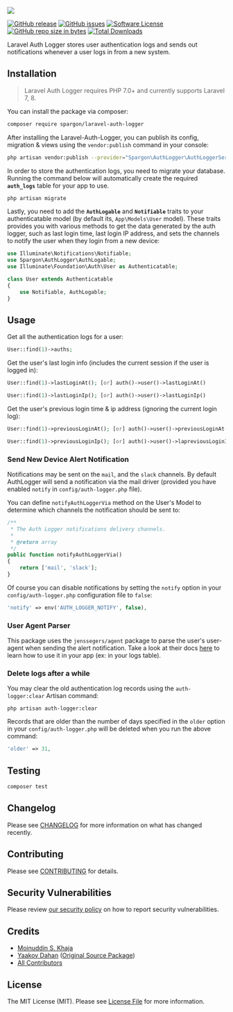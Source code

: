 ![](https://banners.beyondco.de/Laravel-Auth-Logger.png?theme=light&packageName=spargon%2Flaravel-auth-logger&pattern=circuitBoard&style=style_2&description=Log+and+notify+users+whenever+they+access+from+new+a+device.&md=1&showWatermark=0&fontSize=100px&images=lock-closed)

[![GitHub release](https://img.shields.io/github/release/spargon/laravel-auth-logger.svg?style=for-the-badge&&colorB=7E57C2)](https://packagist.org/packages/spargon/laravel-auth-logger)
[![GitHub issues](https://img.shields.io/github/issues/Spargon/Laravel-Auth-Logger.svg?style=for-the-badge)](https://github.com/Spargon/Laravel-Auth-Logger/issues)
[![Software License](https://img.shields.io/badge/license-MIT-blue.svg?style=for-the-badge&&colorB=F27E40)](license.md)
[![GitHub repo size in bytes](https://img.shields.io/github/repo-size/Spargon/Laravel-Auth-Logger.svg?style=for-the-badge)]()
[![Total Downloads](https://img.shields.io/packagist/dt/spargon/laravel-auth-logger.svg?style=for-the-badge)](https://packagist.org/packages/spargon/laravel-auth-logger)


Laravel Auth Logger stores user authentication logs and sends out notifications whenever a user logs in from a new system.

## Installation

> Laravel Auth Logger requires PHP 7.0+ and currently supports Laravel 7, 8.

You can install the package via composer:

```bash
composer require spargon/laravel-auth-logger
```

After installing the Laravel-Auth-Logger, you can publish its config, migration & views using the `vendor:publish` command in your console:

```bash
php artisan vendor:publish --provider="Spargon\AuthLogger\AuthLoggerServiceProvider"
```

In order to store the authentication logs, you need to migrate your database. Running the command below will automatically
create the required **`auth_logs`** table for your app to use.

```bash
php artisan migrate
```

Lastly, you need to add the **`AuthLogable`** and **`Notifiable`** traits to your authenticatable model (by default its, `App\Models\User` model). These traits provides you with various methods to get the data generated by the auth logger, such as last login time, last login IP address, and sets the channels to notify the user when they login from a new device:

``` php
use Illuminate\Notifications\Notifiable;
use Spargon\AuthLogger\AuthLogable;
use Illuminate\Foundation\Auth\User as Authenticatable;

class User extends Authenticatable
{
    use Notifiable, AuthLogable;
}
```

## Usage

Get all the authentication logs for a user:

``` php
User::find(1)->auths;
```

Get the user's last login info (includes the current session if the user is logged in):

```php
User::find(1)->lastLoginAt(); [or] auth()->user()->lastLoginAt()

User::find(1)->lastLoginIp(); [or] auth()->user()->lastLoginIp()
```

Get the user's previous login time & ip address (ignoring the current login log):

```php
User::find(1)->previousLoginAt(); [or] auth()->user()->previousLoginAt()

User::find(1)->previousLoginIp(); [or] auth()->user()->lapreviousLoginIpstLoginAt()
```

### Send New Device Alert Notification

Notifications may be sent on the `mail`, and the `slack` channels. By default AuthLogger will send a notification via the mail driver (provided you have enabled `notify` in `config/auth-logger.php` file).

You can define `notifyAuthLoggerVia` method on the User's Model to determine which channels the notification should be sent to:

```php
/**
 * The Auth Logger notifications delivery channels.
 *
 * @return array
 */
public function notifyAuthLoggerVia()
{
    return ['mail', 'slack'];
}
```

Of course you can disable notifications by setting the `notify` option in your `config/auth-logger.php` configuration file to `false`:

```php
'notify' => env('AUTH_LOGGER_NOTIFY', false),
```

### User Agent Parser

This package uses the `jenssegers/agent` package to parse the user's user-agent when sending the alert notification. Take a look at their docs [here](https://github.com/jenssegers/agent) to learn how to use it in your app (ex: in your logs table).

### Delete logs after a while

You may clear the old authentication log records using the `auth-logger:clear` Artisan command:

    php artisan auth-logger:clear

Records that are older than the number of days specified in the `older` option in your `config/auth-logger.php` will be deleted when you run the above command:

```php
'older' => 31,
```

## Testing

``` bash
composer test
```

## Changelog

Please see [CHANGELOG](CHANGELOG.md) for more information on what has changed recently.

## Contributing

Please see [CONTRIBUTING](.github/CONTRIBUTING.md) for details.

## Security Vulnerabilities

Please review [our security policy](../../security/policy) on how to report security vulnerabilities.

## Credits

- [Moinuddin S. Khaja](https://github.com/TechTailor)
- [Yaakov Dahan](https://github.com/yakidahan) ([Original Source Package](https://github.com/yadahan/laravel-authentication-log))
- [All Contributors](../../contributors)

## License

The MIT License (MIT). Please see [License File](LICENSE.md) for more information.
